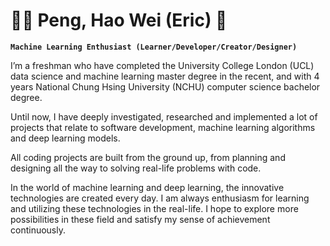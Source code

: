 # :guardsman: Peng, Hao Wei (Eric) :running: 

**`Machine Learning Enthusiast (Learner/Developer/Creator/Designer)`**

I’m a freshman who have completed the University College London (UCL) data science and machine learning master degree in the recent, and with 4 years National Chung Hsing University (NCHU) computer science bachelor degree. 

Until now, I have deeply investigated, researched and implemented a lot of projects that relate to software development, machine learning algorithms and deep learning models. 

All coding projects are built from the ground up, from planning and designing all the way to solving real-life problems with code. 

In the world of machine learning and deep learning, the innovative technologies are created every day. I am always enthusiasm for learning and utilizing these technologies in the real-life. I hope to explore more possibilities in these field and 
satisfy my sense of achievement continuously.
 



<!--
**Hao-Wei-Peng/Hao-Wei-Peng** is a ✨ _special_ ✨ repository because its `README.md` (this file) appears on your GitHub profile.

Here are some ideas to get you started:

- 🔭 I’m currently working on ...
- 🌱 I’m currently learning ...
- 👯 I’m looking to collaborate on ...
- 🤔 I’m looking for help with ...
- 💬 Ask me about ...
- 📫 How to reach me: ...
- 😄 Pronouns: ...
- ⚡ Fun fact: ...
-->
